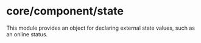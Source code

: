 # core/component/state

This module provides an object for declaring external state values, such as an online status.
